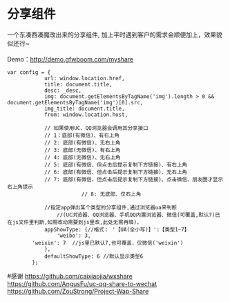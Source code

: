 # 分享组件
一个东凑西凑魔改出来的分享组件, 加上平时遇到客户的需求会顺便加上，效果貌似还行~<br><br>
Demo：http://demo.gfwboom.com/myshare
```
var config = {
            url: window.location.href,
            title: document.title,
            desc: _desc,
            img: document.getElementsByTagName('img').length > 0 && document.getElementsByTagName('img')[0].src,
            img_title: document.title,
            from: window.location.host,
			
			// 如果使用UC、QQ浏览器会调用其分享接口
			// 1：底部(有微信)、有右上角
			// 2: 底部(有微信)、无右上角
			// 3: 底部(无微信)、有右上角
			// 4: 底部(无微信)、无右上角
			// 5: 底部(有微信、但点击后提示复制下方链接)、有右上角
			// 6: 底部(有微信、但点击后提示复制下方链接)、无右上角
			// 7: 底部(有微信、但点击后提示复制下方链接)、点击微信、朋友圈才显示右上角提示
                        // 8: 无底部、仅右上角
			
			//指定app弹出某个类型的分享组件,通过浏览器ua来判断
                //(UC浏览器、QQ浏览器、手机QQ内置浏览器、微信(可覆盖,默认7)已在js文件里判断,如需改动需要到js里改,此处无需再填)，
            appShowType: {//格式： '【UA(全小写)】':【类型1~7】
                'weibo': 3,
		'weixin': 7  //js里已默认7,也可覆盖，仅微信('weixin')
            },
            defaultShowType: 6 //默认显示类型6
        };
```
#感谢
https://github.com/caixiaojia/wxshare<br>
https://github.com/AngusFu/uc-qq-share-to-wechat<br>
https://github.com/ZouStrong/Project-Wap-Share<br>
